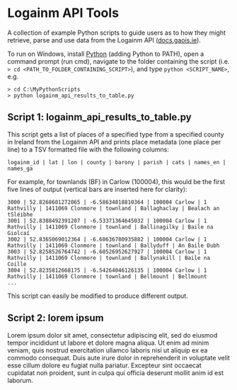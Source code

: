 # Logainm API Tools

A collection of example Python scripts to guide users as to how they might retrieve, parse and use data from the Logainm API ([docs.gaois.ie](https://docs.gaois.ie/en/data/getting-started)).

To run on Windows, install [Python](https://www.python.org/) (adding Python to PATH), open a command prompt (run cmd), navigate to the folder containing the script (i.e. `> cd <PATH_TO_FOLDER_CONTAINING_SCRIPT>`), and type `python <SCRIPT_NAME>`, e.g.

```
> cd C:\MyPythonScripts
> python logainm_api_results_to_table.py
```

## Script 1: logainm_api_results_to_table.py

This script gets a list of places of a specified type from a specified county in Ireland from the Logainm API and prints place metadata (one place per line) to a TSV formatted file with the following columns:

```
logainm_id | lat | lon | county | barony | parish | cats | names_en | names_ga
```

For example, for townlands (BF) in Carlow (100004), this would be the first five lines of output (vertical bars are inserted here for clarity):

```
3000 | 52.8268601272065 | -6.58634818810364 | 100004 Carlow | 1 Rathvilly | 1411069 Clonmore | townland | Ballaghaclay | Bealach an tSléibhe  
3001 | 52.8388492391207 | -6.53371364645032 | 100004 Carlow | 1 Rathvilly | 1411069 Clonmore | townland | Ballinagilky | Baile na Giolcaí  
3002 | 52.8365069012364 | -6.60636780935882 | 100004 Carlow | 1 Rathvilly | 1411069 Clonmore | townland | Ballyduff | An Baile Dubh  
3003 | 52.8258526764742 | -6.60526952627927 | 100004 Carlow | 1 Rathvilly | 1411069 Clonmore | townland | Ballynakill | Baile na Coille  
3004 | 52.8235812668175 | -6.54264046126135 | 100004 Carlow | 1 Rathvilly | 1411069 Clonmore | townland | Bellmount | Bellmount  
...
```

This script can easily be modified to produce different output.

## Script 2: lorem ipsum

Lorem ipsum dolor sit amet, consectetur adipiscing elit, sed do eiusmod tempor incididunt ut labore et dolore magna aliqua. Ut enim ad minim veniam, quis nostrud exercitation ullamco laboris nisi ut aliquip ex ea commodo consequat. Duis aute irure dolor in reprehenderit in voluptate velit esse cillum dolore eu fugiat nulla pariatur. Excepteur sint occaecat cupidatat non proident, sunt in culpa qui officia deserunt mollit anim id est laborum.
